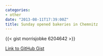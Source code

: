 ```yaml
---
categories:
- other
date: "2013-08-11T17:39:00Z"
title: Sunday opened bakeries in Chemnitz
---
```


{{< gist morrisjobke 6204642 >}}

[Link to GitHub Gist](https://gist.github.com/morrisjobke/6204642)